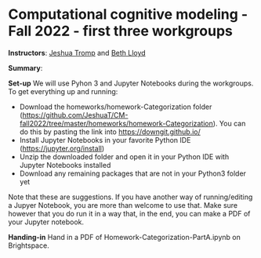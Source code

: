 # Computational cognitive modeling - Fall 2022 - first three workgroups

**Instructors**: [Jeshua Tromp](https://www.universiteitleiden.nl/en/staffmembers/jeshua-tromp#tab-1) and [Beth Lloyd](https://www.universiteitleiden.nl/en/staffmembers/beth-lloyd#tab-1)

**Summary**: 

**Set-up**
We will use Pyhon 3 and Jupyter Notebooks during the workgroups. To get everything up and running:
- Download the homeworks/homework-Categorization folder (https://github.com/JeshuaT/CM-fall2022/tree/master/homeworks/homework-Categorization). You can do this by pasting the link into https://downgit.github.io/
- Install Jupyter Notebooks in your favorite Python IDE (https://jupyter.org/install)
- Unzip the downloaded folder and open it in your Python IDE with Jupyter Notebooks installed
- Download any remaining packages that are not in your Python3 folder yet

Note that these are suggestions. If you have another way of running/editing a Jupyer Notebook, you are more than welcome to use that. Make sure however that you do run it in a way that, in the end, you can make a PDF of your Jupyter notebook.

**Handing-in**
Hand in a PDF of Homework-Categorization-PartA.ipynb on Brightspace. 
